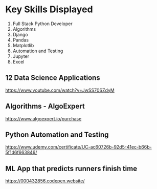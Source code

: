 # Key Skills Displayed
1) Full Stack Python Developer
2) Algorithms
3) Django
4) Pandas
5) Matplotlib
6) Automation and Testing
7) Jupyter
8) Excel

## 12 Data Science Applications
https://www.youtube.com/watch?v=JwSS70SZdyM

## Algorithms - AlgoExpert
https://www.algoexpert.io/purchase

## Python Automation and Testing
https://www.udemy.com/certificate/UC-ac60726b-92d5-41ec-b66b-5f1d6f663846/

## ML App that predicts runners finish time
https://000432856.codepen.website/
